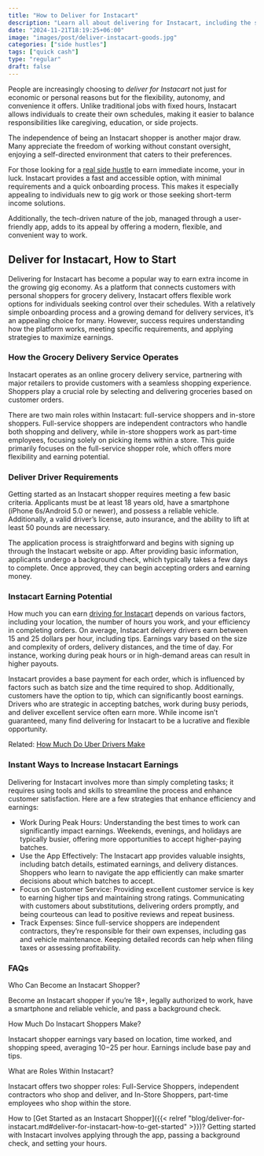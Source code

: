 ```yaml
---
title: "How to Deliver for Instacart"
description: "Learn all about delivering for Instacart, including the step by step process, tools for success, and essential skills for becoming an efficient."
date: "2024-11-21T18:19:25+06:00"
image: "images/post/deliver-instacart-goods.jpg"
categories: ["side hustles"]
tags: ["quick cash"]
type: "regular"
draft: false
---
```


People are increasingly choosing to _deliver for Instacart_ not just for economic or personal reasons but for the flexibility, autonomy, and convenience it offers. Unlike traditional jobs with fixed hours, Instacart allows individuals to create their own schedules, making it easier to balance responsibilities like caregiving, education, or side projects.

The independence of being an Instacart shopper is another major draw. Many appreciate the freedom of working without constant oversight, enjoying a self-directed environment that caters to their preferences.

For those looking for a [real side hustle](/blog/creative-side-hustles/) to earn immediate income, your in luck. Instacart provides a fast and accessible option, with minimal requirements and a quick onboarding process. This makes it especially appealing to individuals new to gig work or those seeking short-term income solutions.

Additionally, the tech-driven nature of the job, managed through a user-friendly app, adds to its appeal by offering a modern, flexible, and convenient way to work.

## Deliver for Instacart, How to Start

Delivering for Instacart has become a popular way to earn extra income in the growing gig economy. As a platform that connects customers with personal shoppers for grocery delivery, Instacart offers flexible work options for individuals seeking control over their schedules. With a relatively simple onboarding process and a growing demand for delivery services, it’s an appealing choice for many. However, success requires understanding how the platform works, meeting specific requirements, and applying strategies to maximize earnings.

### How the Grocery Delivery Service Operates

Instacart operates as an online grocery delivery service, partnering with major retailers to provide customers with a seamless shopping experience. Shoppers play a crucial role by selecting and delivering groceries based on customer orders.

There are two main roles within Instacart: full-service shoppers and in-store shoppers. Full-service shoppers are independent contractors who handle both shopping and delivery, while in-store shoppers work as part-time employees, focusing solely on picking items within a store. This guide primarily focuses on the full-service shopper role, which offers more flexibility and earning potential.

### Deliver Driver Requirements

Getting started as an Instacart shopper requires meeting a few basic criteria. Applicants must be at least 18 years old, have a smartphone (iPhone 6s/Android 5.0 or newer), and possess a reliable vehicle. Additionally, a valid driver’s license, auto insurance, and the ability to lift at least 50 pounds are necessary.

The application process is straightforward and begins with signing up through the Instacart website or app. After providing basic information, applicants undergo a background check, which typically takes a few days to complete. Once approved, they can begin accepting orders and earning money.

### Instacart Earning Potential

How much you can earn [driving for Instacart](https://instacart.oloiyb.net/c/2747132/413183/) depends on various factors, including your location, the number of hours you work, and your efficiency in completing orders. On average, Instacart delivery drivers earn between 15 and 25 dollars per hour, including tips. Earnings vary based on the size and complexity of orders, delivery distances, and the time of day. For instance, working during peak hours or in high-demand areas can result in higher payouts.

Instacart provides a base payment for each order, which is influenced by factors such as batch size and the time required to shop. Additionally, customers have the option to tip, which can significantly boost earnings. Drivers who are strategic in accepting batches, work during busy periods, and deliver excellent service often earn more. While income isn’t guaranteed, many find delivering for Instacart to be a lucrative and flexible opportunity.

Related: [How Much Do Uber Drivers Make](/blog/how-much-do-uber-drivers-make/)

### Instant Ways to Increase Instacart Earnings

Delivering for Instacart involves more than simply completing tasks; it requires using tools and skills to streamline the process and enhance customer satisfaction. Here are a few strategies that enhance efficiency and earnings:

- Work During Peak Hours: Understanding the best times to work can significantly impact earnings. Weekends, evenings, and holidays are typically busier, offering more opportunities to accept higher-paying batches.
- Use the App Effectively: The Instacart app provides valuable insights, including batch details, estimated earnings, and delivery distances. Shoppers who learn to navigate the app efficiently can make smarter decisions about which batches to accept.
- Focus on Customer Service: Providing excellent customer service is key to earning higher tips and maintaining strong ratings. Communicating with customers about substitutions, delivering orders promptly, and being courteous can lead to positive reviews and repeat business.
- Track Expenses: Since full-service shoppers are independent contractors, they’re responsible for their own expenses, including gas and vehicle maintenance. Keeping detailed records can help when filing taxes or assessing profitability.

### FAQs

Who Can Become an Instacart Shopper?

Become an Instacart shopper if you’re 18+, legally authorized to work, have a smartphone and reliable vehicle, and pass a background check.

How Much Do Instacart Shoppers Make?

Instacart shopper earnings vary based on location, time worked, and shopping speed, averaging $10-$25 per hour. Earnings include base pay and tips.

What are Roles Within Instacart?

Instacart offers two shopper roles: Full-Service Shoppers, independent contractors who shop and deliver, and In-Store Shoppers, part-time employees who shop within the store.

How to [Get Started as an Instacart Shopper]({{< relref "blog/deliver-for-instacart.md#deliver-for-instacart-how-to-get-started" >}})?
Getting started with Instacart involves applying through the app, passing a background check, and setting your hours.
